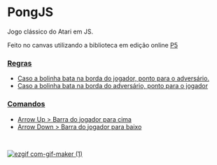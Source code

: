 # PongJS
Jogo clássico do Atari em JS.

Feito no canvas utilizando a biblioteca em edição online <a href='https://editor.p5js.org/'>P5

### Regras
  <ul>
<li>Caso a bolinha bata na borda do jogador, ponto para o adversário.
<li>Caso a bolinha bata na borda do adversário, ponto para o jogador
  </ul>
  
### Comandos
  <ul>
<li>Arrow Up > Barra do jogador para cima
<li>Arrow Down > Barra do jogador para baixo
</ul>
 <br>


![ezgif com-gif-maker (1)](https://user-images.githubusercontent.com/101290219/170895773-cc2efaf5-310e-4475-810c-51ffd110a74c.gif)
